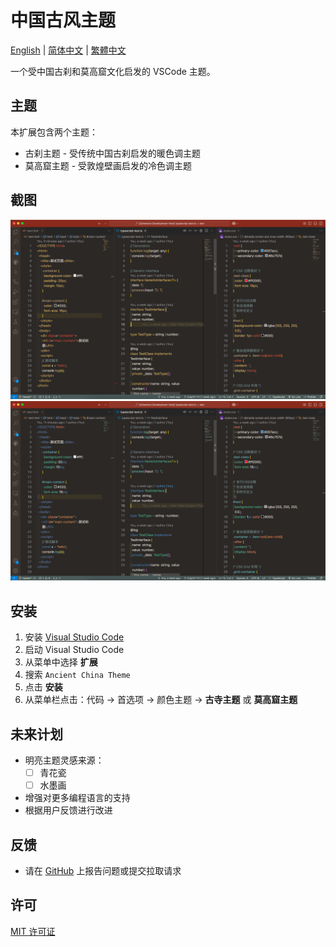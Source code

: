 # 中国古风主题

[English](README.md) | [简体中文](README.zh-CN.md) | [繁體中文](README.zh-TW.md)

一个受中国古刹和莫高窟文化启发的 VSCode 主题。

## 主题

本扩展包含两个主题：

- 古刹主题 - 受传统中国古刹启发的暖色调主题
- 莫高窟主题 - 受敦煌壁画启发的冷色调主题

## 截图

![古刹主题预览](images/ancient-temple-preview.png)
![莫高窟主题预览](images/mogao-grottoes-preview.png)

## 安装

1. 安装 [Visual Studio Code](https://code.visualstudio.com/)
2. 启动 Visual Studio Code
3. 从菜单中选择 **扩展**
4. 搜索 `Ancient China Theme`
5. 点击 **安装**
6. 从菜单栏点击：代码 → 首选项 → 颜色主题 → **古寺主题** 或 **莫高窟主题**

## 未来计划

- 明亮主题灵感来源：
  - [ ] 青花瓷
  - [ ] 水墨画
- 增强对更多编程语言的支持
- 根据用户反馈进行改进

## 反馈

- 请在 [GitHub](https://github.com/knight174/ancient-china-theme) 上报告问题或提交拉取请求

## 许可

[MIT 许可证](LICENSE)
